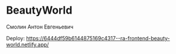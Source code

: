 # BeautyWorld
Смолин Антон Евгеньевич

Deploy: https://6444df59b6144875169c4317--ra-frontend-beauty-world.netlify.app/
